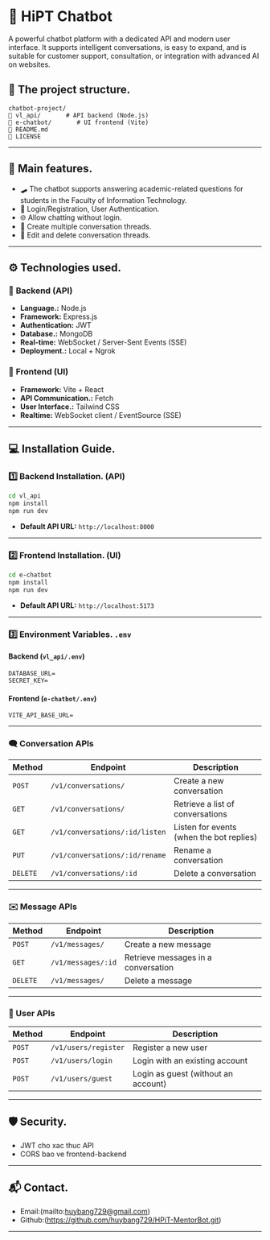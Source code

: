 # 🤖 HiPT Chatbot

A powerful chatbot platform with a dedicated API and modern user interface. It supports intelligent conversations, is easy to expand, and is suitable for customer support, consultation, or integration with advanced AI on websites.

## 📂 The project structure.

```
chatbot-project/
🔗 vl_api/       # API backend (Node.js)
🔗 e-chatbot/       # UI frontend (Vite)
🔗 README.md
🔗 LICENSE
```

---

## 🚀 Main features.

- 🛹️ The chatbot supports answering academic-related questions for students in the Faculty of Information Technology.
- 🔐 Login/Registration, User Authentication.
- 🌐 Allow chatting without login.
- 📡 Create multiple conversation threads.
- 📁 Edit and delete conversation threads.

---

## ⚙️ Technologies used.

### 📌 **Backend (API)**

- **Language.:** Node.js
- **Framework:** Express.js
- **Authentication:** JWT
- **Database.:** MongoDB
- **Real-time:** WebSocket / Server-Sent Events (SSE)
- **Deployment.:** Local + Ngrok

### 📌 **Frontend (UI)**

- **Framework:** Vite + React
- **API Communication.:** Fetch
- **User Interface.:** Tailwind CSS
- **Realtime:** WebSocket client / EventSource (SSE)

---

## 💻 Installation Guide.

### 1️⃣ Backend Installation. (API)

```bash
cd vl_api
npm install
npm run dev
```

- **Default API URL:** `http://localhost:8000`

---

### 2️⃣ Frontend Installation. (UI)

```bash
cd e-chatbot
npm install
npm run dev
```

- **Default API URL:** `http://localhost:5173`

---

### 3️⃣ Environment Variables. `.env`

#### Backend (`vl_api/.env`)

```
DATABASE_URL=
SECRET_KEY=
```

#### Frontend (`e-chatbot/.env`)

```
VITE_API_BASE_URL=
```

---

### 🗨️ Conversation APIs

| Method  | Endpoint                            | Description                                      |
|---------|-------------------------------------|-------------------------------------------------|
| `POST`  | `/v1/conversations/`                | Create a new conversation                        |
| `GET`   | `/v1/conversations/`                | Retrieve a list of conversations                 |
| `GET`   | `/v1/conversations/:id/listen`      | Listen for events (when the bot replies)         |
| `PUT`   | `/v1/conversations/:id/rename`      | Rename a conversation                            |
| `DELETE`| `/v1/conversations/:id`             | Delete a conversation                            |

---

### ✉️ Message APIs

| Method  | Endpoint                  | Description                           |
|---------|---------------------------|---------------------------------------|
| `POST`  | `/v1/messages/`           | Create a new message                  |
| `GET`   | `/v1/messages/:id`        | Retrieve messages in a conversation   |
| `DELETE`| `/v1/messages/`           | Delete a message                      |

---

### 👤 User APIs

| Method  | Endpoint                | Description                          |
|---------|-------------------------|--------------------------------------|
| `POST`  | `/v1/users/register`    | Register a new user                  |
| `POST`  | `/v1/users/login`       | Login with an existing account       |
| `POST`  | `/v1/users/guest`       | Login as guest (without an account)  |


---

## 🛡️ Security.

- JWT cho xac thuc API
- CORS bao ve frontend-backend

---

## 📬 Contact.

- Email:(mailto\:huybang729@gmail.com)
- Github:(https://github.com/huybang729/HPiT-MentorBot.git)

---
